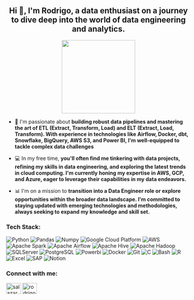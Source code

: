 <h2 align="center">Hi 👋, I'm Rodrigo, a data enthusiast on a journey to dive deep into the world of data engineering and analytics.</h2>

<div id="header" align="center">
  <img src="https://media.giphy.com/media/Q2T7BXRiDFPJcPoA7Z/giphy.gif" width="200"/>
</div>


- 🌟 I'm passionate about **building robust data pipelines and mastering the art of ETL (Extract, Transform, Load) and ELT (Extract, Load, Transform). With experience in technologies like Airflow, Docker, dbt, Snowflake, BigQuery, AWS S3, and Power BI, I'm well-equipped to tackle complex data challenges**
- 💻 In my free time, **you'll often find me tinkering with data projects, refining my skills in data engineering, and exploring the latest trends in cloud computing. I'm currently honing my expertise in AWS, GCP, and Azure, eager to leverage their capabilities in my data endeavors.**

- 📊 I'm on a mission to **transition into a Data Engineer role or explore opportunities within the broader data landscape. I'm committed to staying updated with emerging technologies and methodologies, always seeking to expand my knowledge and skill set.**

<h3 align="left">Tech Stack:</h3>

<p>
  <img alt="Python" src="https://img.shields.io/badge/Python-_?logo=python&color=white" />
  <img alt="Pandas" src="https://img.shields.io/badge/Pandas-_?logo=pandas&color=%23313733" /> 
  <img alt="Numpy" src="https://img.shields.io/badge/Numpy-_?logo=numpy&color=blue" />
  <img alt="Google Cloud Platform" src="https://img.shields.io/badge/BigQuery-_?logo=googlebigquery&color=darkgray" />
  <img alt="AWS" src="https://img.shields.io/badge/AWS-_?logo=amazonaws&color=gray" />
  <img alt="Apache Spark" src="https://img.shields.io/badge/Apache_Spark-_?logo=apachespark&color=yellow" />
  <img alt="Apache Airflow" src="https://img.shields.io/badge/Apache_Airflow-_?logo=apacheairflow&color=red" />
  <img alt="Apache Hive" src="https://img.shields.io/badge/Apache%20Hive-_?logo=apachehive&color=green" />
  <img alt="Apache Hadoop" src="https://img.shields.io/badge/Apache%20Hadoop-_?logo=apachehadoop&color=magenta" />
  <img alt="SQLServer" src="https://img.shields.io/badge/SQL%20Server-_?logo=microsoftsqlserver&color=orange" />
  <img alt="PostgreSQL" src="https://img.shields.io/badge/PostgreSQL-_?logo=postgresql&logoColor=white&color=%234169E1" />
  <img alt="Powerbi" src="https://img.shields.io/badge/Power%20BI-_?logo=powerbi&color=%23FEFAC0" />
  <img alt="Docker" src="https://img.shields.io/badge/Docker-_?logo=docker&color=lightblue" />
  <img alt="Git" src="https://img.shields.io/badge/Git-_?logo=git&color=orange" />
  <img alt="C" src="https://img.shields.io/badge/C-_?logo=c&color=purple" />
  <img alt="Bash" src="https://img.shields.io/badge/BASH-_?logo=gnubash&logoColor=white&color=black" />
  <img alt="R" src="https://img.shields.io/badge/R-_?logo=R&color=%235C8180" />
  <img alt="Excel" src="https://img.shields.io/badge/Excel-_?logo=microsoftexcel&color=darkgreen" />
  <img alt="SAP" src="https://img.shields.io/badge/SAP-_?logo=sap&color=%23DBEEFE" />
  <img alt="Notion" src="https://img.shields.io/badge/Notion-_?logo=notion&logoColor=white&color=%23000000" />
</p>

<h3 align="left">Connect with me:</h3>
<p align="left">
<a href="https://linkedin.com/in/salazarvegarodrigo" target="blank"><img align="center" src="https://raw.githubusercontent.com/rahuldkjain/github-profile-readme-generator/master/src/images/icons/Social/linked-in-alt.svg" alt="salazarvegarodrigo" height="30" width="40" /></a>
<a href="https://kaggle.com/rodrigosalazarvega" target="blank"><img align="center" src="https://raw.githubusercontent.com/rahuldkjain/github-profile-readme-generator/master/src/images/icons/Social/kaggle.svg" alt="rodrigosalazarvega" height="30" width="40" /></a>
</p>
